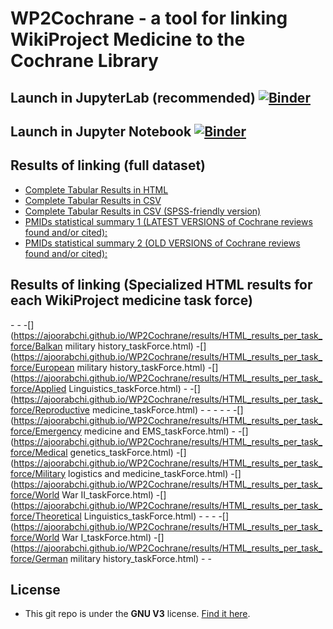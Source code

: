 # WP2Cochrane - a tool for linking WikiProject Medicine to the Cochrane Library

## Launch in JupyterLab (recommended) [![Binder](https://mybinder.org/badge_logo.svg)](https://mybinder.org/v2/gh/ajoorabchi/WP2Cochrane/master?urlpath=lab/tree/index.ipynb)

## Launch in Jupyter Notebook  [![Binder](https://mybinder.org/badge_logo.svg)](https://mybinder.org/v2/gh/ajoorabchi/WP2Cochrane/master?filepath=index.ipynb)

## Results of linking (full dataset)
- [Complete Tabular Results in HTML](https://ajoorabchi.github.io/WP2Cochrane/results/full_data.html)
- [Complete Tabular Results in CSV](https://ajoorabchi.github.io/WP2Cochrane/results/full_data.csv)
- [Complete Tabular Results in CSV (SPSS-friendly version)](https://ajoorabchi.github.io/WP2Cochrane/results/full_data_SPSS-friendy.csv)
- [PMIDs statistical summary 1 (LATEST VERSIONS of Cochrane reviews found and/or cited):](https://ajoorabchi.github.io/WP2Cochrane/results/PMIDs_latestVersions_only.html)
- [PMIDs statistical summary 2 (OLD VERSIONS of Cochrane reviews found and/or cited):](https://ajoorabchi.github.io/WP2Cochrane/results/PMIDs_oldVersions_only.html)

## Results of linking (Specialized HTML results for each WikiProject medicine task force)
-[](https://ajoorabchi.github.io/WP2Cochrane/results/HTML_results_per_task_force/Pathology_taskForce.html)
-[](https://ajoorabchi.github.io/WP2Cochrane/results/HTML_results_per_task_force/Nephrology_taskForce.html)
-[](https://ajoorabchi.github.io/WP2Cochrane/results/HTML_results_per_task_force/Balkan military history_taskForce.html)
-[](https://ajoorabchi.github.io/WP2Cochrane/results/HTML_results_per_task_force/European military history_taskForce.html)
-[](https://ajoorabchi.github.io/WP2Cochrane/results/HTML_results_per_task_force/Applied Linguistics_taskForce.html)
-[](https://ajoorabchi.github.io/WP2Cochrane/results/HTML_results_per_task_force/Radiology_taskForce.html)
-[](https://ajoorabchi.github.io/WP2Cochrane/results/HTML_results_per_task_force/Reproductive medicine_taskForce.html)
-[](https://ajoorabchi.github.io/WP2Cochrane/results/HTML_results_per_task_force/Hematology-oncology_taskForce.html)
-[](https://ajoorabchi.github.io/WP2Cochrane/results/HTML_results_per_task_force/Gastroenterology_taskForce.html)
-[](https://ajoorabchi.github.io/WP2Cochrane/results/HTML_results_per_task_force/Ethics_taskForce.html)
-[](https://ajoorabchi.github.io/WP2Cochrane/results/HTML_results_per_task_force/Neurology_taskForce.html)
-[](https://ajoorabchi.github.io/WP2Cochrane/results/HTML_results_per_task_force/Sustainability_taskForce.html)
-[](https://ajoorabchi.github.io/WP2Cochrane/results/HTML_results_per_task_force/Emergency medicine and EMS_taskForce.html)
-[](https://ajoorabchi.github.io/WP2Cochrane/results/HTML_results_per_task_force/Psychiatry_taskForce.html)
-[](https://ajoorabchi.github.io/WP2Cochrane/results/HTML_results_per_task_force/Medical genetics_taskForce.html)
-[](https://ajoorabchi.github.io/WP2Cochrane/results/HTML_results_per_task_force/Military logistics and medicine_taskForce.html)
-[](https://ajoorabchi.github.io/WP2Cochrane/results/HTML_results_per_task_force/World War II_taskForce.html)
-[](https://ajoorabchi.github.io/WP2Cochrane/results/HTML_results_per_task_force/Theoretical Linguistics_taskForce.html)
-[](https://ajoorabchi.github.io/WP2Cochrane/results/HTML_results_per_task_force/Dermatology_taskForce.html)
-[](https://ajoorabchi.github.io/WP2Cochrane/results/HTML_results_per_task_force/Cardiology_taskForce.html)
-[](https://ajoorabchi.github.io/WP2Cochrane/results/HTML_results_per_task_force/Ophthalmology_taskForce.html)
-[](https://ajoorabchi.github.io/WP2Cochrane/results/HTML_results_per_task_force/World War I_taskForce.html)
-[](https://ajoorabchi.github.io/WP2Cochrane/results/HTML_results_per_task_force/German military history_taskForce.html)
-[](https://ajoorabchi.github.io/WP2Cochrane/results/HTML_results_per_task_force/Pulmonology_taskForce.html)
-[](https://ajoorabchi.github.io/WP2Cochrane/results/HTML_results_per_task_force/Toxicology_taskForce.html)

[comment]: # (This actually is the most platform independent comment, you need to put an empty line before it)

## License

- This git repo is under the **GNU V3** license. [Find it here](https://github.com/ajoorabchi/WP2Cochrane/blob/master/LICENSE).
